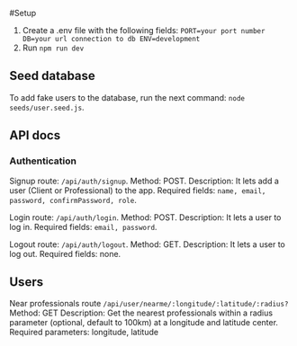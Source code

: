 #Setup
1. Create a .env file with the following fields:
`PORT=your port number
DB=your url connection to db
ENV=development`
2. Run `npm run dev`

## Seed database
To add fake users to the database, run the next command: `node seeds/user.seed.js`.

## API docs

### Authentication
Signup route: `/api/auth/signup`.
Method: POST.
Description: It lets add a user (Client or Professional) to the app.
Required fields: `name, email, password, confirmPassword, role`.

Login route: `/api/auth/login`.
Method: POST.
Description: It lets a user to log in.
Required fields: `email, password`.

Logout route: `/api/auth/logout`.
Method: GET.
Description: It lets a user to log out.
Required fields: none.

## Users
Near professionals route `/api/user/nearme/:longitude/:latitude/:radius?`
Method: GET
Description: Get the nearest professionals within a radius parameter (optional, default to 100km) at a longitude and latitude center.
Required parameters: longitude, latitude